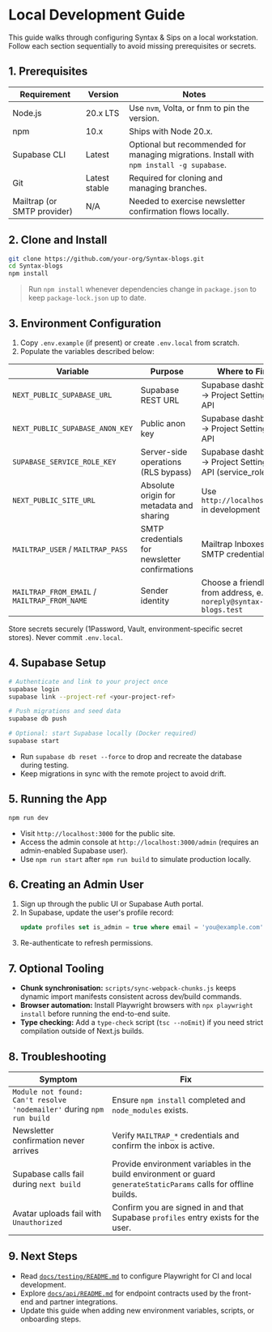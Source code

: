# Local Development Guide

This guide walks through configuring Syntax & Sips on a local workstation. Follow each section sequentially to avoid missing prerequisites or secrets.

## 1. Prerequisites

| Requirement | Version | Notes |
| --- | --- | --- |
| Node.js | 20.x LTS | Use `nvm`, Volta, or fnm to pin the version. |
| npm | 10.x | Ships with Node 20.x. |
| Supabase CLI | Latest | Optional but recommended for managing migrations. Install with `npm install -g supabase`. |
| Git | Latest stable | Required for cloning and managing branches. |
| Mailtrap (or SMTP provider) | N/A | Needed to exercise newsletter confirmation flows locally. |

## 2. Clone and Install

```bash
git clone https://github.com/your-org/Syntax-blogs.git
cd Syntax-blogs
npm install
```

> Run `npm install` whenever dependencies change in `package.json` to keep `package-lock.json` up to date.

## 3. Environment Configuration

1. Copy `.env.example` (if present) or create `.env.local` from scratch.
2. Populate the variables described below:

| Variable | Purpose | Where to Find |
| --- | --- | --- |
| `NEXT_PUBLIC_SUPABASE_URL` | Supabase REST URL | Supabase dashboard → Project Settings → API |
| `NEXT_PUBLIC_SUPABASE_ANON_KEY` | Public anon key | Supabase dashboard → Project Settings → API |
| `SUPABASE_SERVICE_ROLE_KEY` | Server-side operations (RLS bypass) | Supabase dashboard → Project Settings → API (service_role) |
| `NEXT_PUBLIC_SITE_URL` | Absolute origin for metadata and sharing | Use `http://localhost:3000` in development |
| `MAILTRAP_USER` / `MAILTRAP_PASS` | SMTP credentials for newsletter confirmations | Mailtrap Inboxes → SMTP credentials |
| `MAILTRAP_FROM_EMAIL` / `MAILTRAP_FROM_NAME` | Sender identity | Choose a friendly from address, e.g., `noreply@syntax-blogs.test` |

Store secrets securely (1Password, Vault, environment-specific secret stores). Never commit `.env.local`.

## 4. Supabase Setup

```bash
# Authenticate and link to your project once
supabase login
supabase link --project-ref <your-project-ref>

# Push migrations and seed data
supabase db push

# Optional: start Supabase locally (Docker required)
supabase start
```

- Run `supabase db reset --force` to drop and recreate the database during testing.
- Keep migrations in sync with the remote project to avoid drift.

## 5. Running the App

```bash
npm run dev
```

- Visit `http://localhost:3000` for the public site.
- Access the admin console at `http://localhost:3000/admin` (requires an admin-enabled Supabase user).
- Use `npm run start` after `npm run build` to simulate production locally.

## 6. Creating an Admin User

1. Sign up through the public UI or Supabase Auth portal.
2. In Supabase, update the user's profile record:
   ```sql
   update profiles set is_admin = true where email = 'you@example.com';
   ```
3. Re-authenticate to refresh permissions.

## 7. Optional Tooling

- **Chunk synchronisation:** `scripts/sync-webpack-chunks.js` keeps dynamic import manifests consistent across dev/build commands.
- **Browser automation:** Install Playwright browsers with `npx playwright install` before running the end-to-end suite.
- **Type checking:** Add a `type-check` script (`tsc --noEmit`) if you need strict compilation outside of Next.js builds.

## 8. Troubleshooting

| Symptom | Fix |
| --- | --- |
| `Module not found: Can't resolve 'nodemailer'` during `npm run build` | Ensure `npm install` completed and `node_modules` exists. |
| Newsletter confirmation never arrives | Verify `MAILTRAP_*` credentials and confirm the inbox is active. |
| Supabase calls fail during `next build` | Provide environment variables in the build environment or guard `generateStaticParams` calls for offline builds. |
| Avatar uploads fail with `Unauthorized` | Confirm you are signed in and that Supabase `profiles` entry exists for the user. |

## 9. Next Steps

- Read [`docs/testing/README.md`](../testing/README.md) to configure Playwright for CI and local development.
- Explore [`docs/api/README.md`](../api/README.md) for endpoint contracts used by the front-end and partner integrations.
- Update this guide when adding new environment variables, scripts, or onboarding steps.
